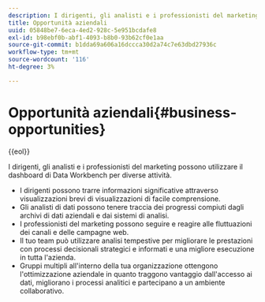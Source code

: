 ```yaml
---
description: I dirigenti, gli analisti e i professionisti del marketing possono utilizzare il dashboard di Data Workbench per diverse attività.
title: Opportunità aziendali
uuid: 05848be7-6eca-4ed2-928c-5e951bcdafe8
exl-id: b98ebf0b-abf1-4093-b8b0-93b62cf0e1aa
source-git-commit: b1dda69a606a16dccca30d2a74c7e63dbd27936c
workflow-type: tm+mt
source-wordcount: '116'
ht-degree: 3%

---
```


# Opportunità aziendali{#business-opportunities}

{{eol}}

I dirigenti, gli analisti e i professionisti del marketing possono utilizzare il dashboard di Data Workbench per diverse attività.

* I dirigenti possono trarre informazioni significative attraverso visualizzazioni brevi di visualizzazioni di facile comprensione.
* Gli analisti di dati possono tenere traccia dei progressi compiuti dagli archivi di dati aziendali e dai sistemi di analisi.
* I professionisti del marketing possono seguire e reagire alle fluttuazioni dei canali e delle campagne web.
* Il tuo team può utilizzare analisi tempestive per migliorare le prestazioni con processi decisionali strategici e informati e una migliore esecuzione in tutta l&#39;azienda.
* Gruppi multipli all&#39;interno della tua organizzazione ottengono l&#39;ottimizzazione aziendale in quanto traggono vantaggio dall&#39;accesso ai dati, migliorano i processi analitici e partecipano a un ambiente collaborativo.
